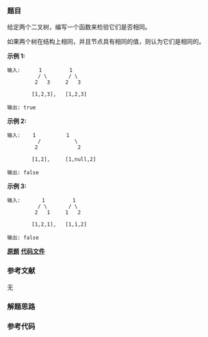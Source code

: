 ### 题目
给定两个二叉树，编写一个函数来检验它们是否相同。

如果两个树在结构上相同，并且节点具有相同的值，则认为它们是相同的。

**示例  1:**

    
    
    输入:      1         1
              / \       / \
             2   3     2   3
    
            [1,2,3],   [1,2,3]
    
    输出: true

**示例 2:**

    
    
    输入:    1          1
              /           \
             2             2
    
            [1,2],     [1,null,2]
    
    输出: false
    

**示例  3:**

    
    
    输入:       1         1
              / \       / \
             2   1     1   2
    
            [1,2,1],   [1,1,2]
    
    输出: false
    

 **[原题](https://leetcode-cn.com/problems/same-tree/)**    **[代码文件]()**


### 参考文献
无

### 解题思路




### 参考代码

```go


```




